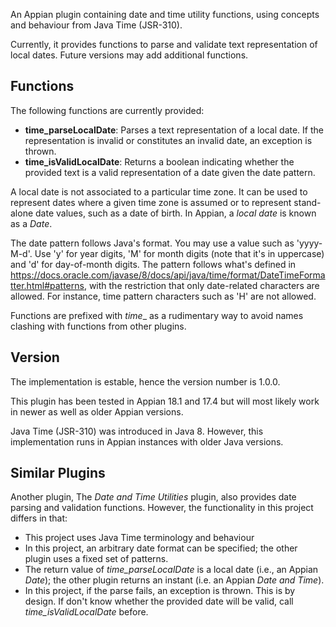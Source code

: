 An Appian plugin containing date and time utility functions, using concepts and behaviour from Java Time (JSR-310).

Currently, it provides functions to parse and validate text representation of local dates. Future versions may add additional functions.

## Functions

The following functions are currently provided:

- **time_parseLocalDate**: Parses a text representation of a local date. If the representation is invalid or constitutes an invalid date, an exception is thrown.
- **time_isValidLocalDate**: Returns a boolean indicating whether the provided text is a valid representation of a date given the date pattern.

A local date is not associated to a particular time zone. It can be used to represent dates where a given time zone is assumed or to represent stand-alone date values, such as a date of birth. In Appian, a _local date_ is known as a _Date_.

The date pattern follows Java's format. You may use a value such as 'yyyy-M-d'. Use 'y' for year digits, 'M' for month digits (note that it's in uppercase) and 'd' for day-of-month digits. The pattern follows what's defined in https://docs.oracle.com/javase/8/docs/api/java/time/format/DateTimeFormatter.html#patterns, with the restriction that only date-related characters are allowed. For instance, time pattern characters such as 'H' are not allowed.

Functions are prefixed with _time__ as a rudimentary way to avoid names clashing with functions from other plugins.

## Version

The implementation is estable, hence the version number is 1.0.0.

This plugin has been tested in Appian 18.1 and 17.4 but will most likely work in newer as well as older Appian versions.

Java Time (JSR-310) was introduced in Java 8. However, this implementation runs in Appian instances with older Java versions.

## Similar Plugins

Another plugin, The _Date and Time Utilities_ plugin, also provides date parsing and validation functions. However, the functionality in this project differs in that:

- This project uses Java Time terminology and behaviour
- In this project, an arbitrary date format can be specified; the other plugin uses a fixed set of patterns.
- The return value of _time_parseLocalDate_ is a local date (i.e., an Appian _Date_); the other plugin returns an instant (i.e. an Appian _Date and Time_).
- In this project, if the parse fails, an exception is thrown. This is by design. If don't know whether the provided date will be valid, call _time_isValidLocalDate_ before.
